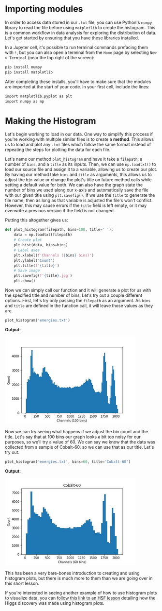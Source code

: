 # Importing modules
In order to access data stored in our `.txt` file, you can use Python's `numpy` library to read the file before using `matplotlib` to create the histogram. This is a common workflow in data analysis for exploring the distribution of data. Let's get started by ensuring that you have these libraries installed.

In a Jupyter cell, it's possible to run terminal commands prefacing them with `!`, but you can also open a terminal from the `Home` page by selecting `New > Terminal` (near the top right of the screen):
```bash
pip install numpy
pip install matplotlib
```
After completing these installs, you'll have to make sure that the modules are imported at the start of your code. In your first cell, include the lines:
```bash
import matplotlib.pyplot as plt
import numpy as np
```

# Making the Histogram
Let's begin working to load in our data. One way to simplify this process if you're working with multiple similar files is to create a **method**. This allows us to load and plot any `.txt` files which follow the same format instead of repeating the steps for plotting the data for each file. 

Let's name our method `plot_histogram` and have it take a `filepath`, a number of `bins`, and a `title` as its inputs. Then, we can use `np.loadtxt()` to load our source file and assign it to a variable, allowing us to create our plot. By having our method take `bins` and `title` as arguments, this allows us to adjust the `bin` value or change the plot's title on future method calls while setting a default value for both. We can also have the graph state the number of bins we used along our x-axis and automatically save the file with our given title using `plt.savefig()`. If we use the `title` to generate the file name, then as long as that variable is adjusted the file's won't conflict. However, this may cause errors if the `title` field is left empty, or it may overwrite a previous version if the field is not changed.   

Putting this altogether gives us:
```python
def plot_histogram(filepath, bins=100, title=' '):
    data = np.loadtxt(filepath)
    # Create plot
    plt.hist(data, bins=bins)
    # Label axes
    plt.xlabel(f'Channels ({bins} bins)')
    plt.ylabel('Count')
    plt.title(f'{title}')
    # Save image
    plt.savefig(f'{title}.jpg')
    plt.show()
```
Now we can simply call our function and it will generate a plot for us with the specified title and number of bins. Let's try out a couple different options. First, let's try only passing the `filepath` as an argument. As `bins` and `title` are defined in the function call, it will leave those values as they are.
```python
plot_histogram('energies.txt')
```
**Output:**

![nameless](images/no-name.jpg)

Now we can try seeing what happens if we adjust the bin count and the title. Let's say that at 100 bins our graph looks a bit too noisy for our purposes, so we'll try a value of 60. We can say we know that the data was collected from a sample of Cobalt-60, so we can use that as our title. Let's try out:
```python
plot_histogram('energies.txt', bins=60, title='Cobalt-60')
```
**Output:**

![60 bins](images/Cobalt-60.jpg)

This has been a very bare-bones introduction to creating and using histogram plots, but there is much more to them than we are going over in this short lesson.

If you're interested in seeing another example of how to use histogram plots to visualize data, you can [follow this link to an HSF lesson](https://hsf-training.github.io/hsf-training-matplotlib/05-mplhep/index.html) detailing how the Higgs discovery was made using histogram plots.